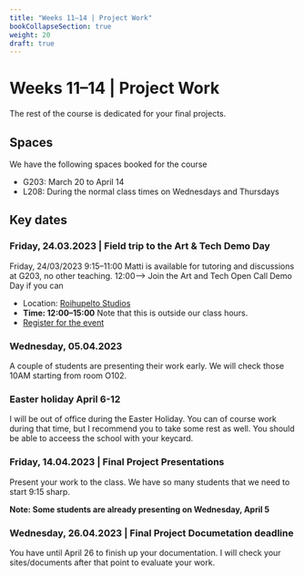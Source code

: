 ```yaml
---
title: "Weeks 11–14 | Project Work"
bookCollapseSection: true
weight: 20
draft: true
---
```


# Weeks 11–14 | Project Work

The rest of the course is dedicated for your final projects.

## Spaces

We have the following spaces booked for the course

- G203: March 20 to April 14
- L208: During the normal class times on Wednesdays and Thursdays

## Key dates

### Friday, 24.03.2023 | Field trip to the Art & Tech Demo Day

Friday, 24/03/2023 9:15–11:00 Matti is available for tutoring and discussions at G203, no other teaching.
12:00--> Join the Art and Tech Open Call Demo Day if you can

- Location: [Roihupelto Studios](https://studios.aalto.fi/roihupelto-studios/)
- **Time: 12:00–15:00** Note that this is outside our class hours.
- [Register for the event](https://studios.aalto.fi/art-tech-open-call-23-demo-day/)

### Wednesday, 05.04.2023

A couple of students are presenting their work early. We will check those 10AM starting from room O102.

### Easter holiday April 6-12

I will be out of office during the Easter Holiday. You can of course work during that time, but I recommend you to take some rest as well. You should be able to acceess the school with your keycard.

### Friday, 14.04.2023 | Final Project Presentations

Present your work to the class. We have so many students that we need to start 9:15 sharp.

**Note: Some students are already presenting on Wednesday, April 5**

### Wednesday, 26.04.2023 | Final Project Documetation deadline 

You have until April 26 to finish up your documentation. I will check your sites/documents after that point to evaluate your work.
